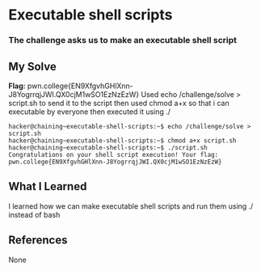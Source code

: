 # Executable shell scripts
### The challenge asks us to make an executable shell script


## My Solve
**Flag:** pwn.college{EN9XfgvhGHlXnn-J8YogrrqjJWI.QX0cjM1wSO1EzNzEzW}
Used echo /challenge/solve > script.sh to send it to the script then 
used chmod a+x so that i can executable by everyone then executed it using
./


```
hacker@chaining~executable-shell-scripts:~$ echo /challenge/solve > script.sh
hacker@chaining~executable-shell-scripts:~$ chmod a+x script.sh
hacker@chaining~executable-shell-scripts:~$ ./script.sh
Congratulations on your shell script execution! Your flag:
pwn.college{EN9XfgvhGHlXnn-J8YogrrqjJWI.QX0cjM1wSO1EzNzEzW}
```

## What I Learned
I learned how we can make executable shell scripts and run them using ./ 
instead of bash

## References
None